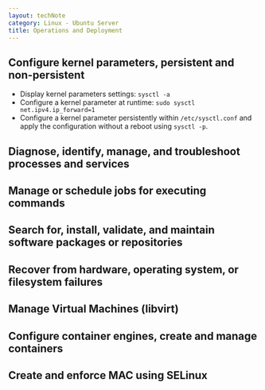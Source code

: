 ```yaml
---
layout: techNote
category: Linux - Ubuntu Server
title: Operations and Deployment
---
```

## Configure kernel parameters, persistent and non-persistent
- Display kernel parameters settings: `sysctl -a` 
- Configure a kernel parameter at runtime: `sudo sysctl net.ipv4.ip_forward=1`
- Configure a kernel parameter persistently within `/etc/sysctl.conf` and apply the configuration without a reboot using `sysctl -p`.

## Diagnose, identify, manage, and troubleshoot processes and services

## Manage or schedule jobs for executing commands

## Search for, install, validate, and maintain software packages or repositories

## Recover from hardware, operating system, or filesystem failures

## Manage Virtual Machines (libvirt)

## Configure container engines, create and manage containers

## Create and enforce MAC using SELinux
